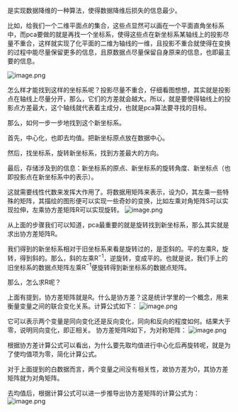 是实现数据降维的一种算法，使得数据降维后损失的信息最少。

比如，给我们一个二维平面点的集合，这些点显然可以画在一个平面直角坐标系中，而pca要做的就是再找一个坐标系，使得这些点在新坐标系某轴线上的投影尽量不重合，这样就实现了化平面的二维为轴线的一维，且投影不重合就使得在变换的过程中能尽量保留更多的信息，且原数据点尽量保留自身原来的信息，也即最主要的信息。

![image.png](https://youki-1330066034.cos.ap-guangzhou.myqcloud.com/machine-learning/202410030009427.png)


怎么样才能找到这样的坐标系呢？投影尽量不重合，仔细看图想想，其实就是投影点在轴线上尽量分开，那么，它们的方差就会越大。所以，就是要使得轴线上的投影点方差最大，这个轴线就代表着主成分，也就是pca算法要寻找的目标。

那么，如何一步一步地找到这个新坐标系。

首先，中心化，也即去均值。把新坐标原点放在数据中心。

然后，找坐标系，旋转新坐标系，找到方差最大的方向。

最后，存储涉及到的信息：新坐标系的原点、新坐标系的旋转角度、新坐标点（也即投影点在新坐标系中的表示）。

这就需要线性代数来发挥大作用了。将数据用矩阵来表示，设为D，其左乘一些特殊的矩阵，其描绘的图形便可以实现一些奇妙的变换，比如左乘对角矩阵S可以实现拉伸，左乘协方差矩阵R可以实现旋转。
![image.png](https://youki-1330066034.cos.ap-guangzhou.myqcloud.com/machine-learning/202410030008072.png)


从上面的步骤我们可以知道，pca最重要的就是旋转找到新坐标系，那么其实就是求出协方差矩阵R。

我们得到的新坐标系相对于旧坐标系来看是旋转过的，是歪斜的。平的左乘R，旋转，得到斜的。那么，斜的左乘R$^{-1}$，逆旋转，变成平的。也就是说，我们手上的旧坐标系的数据点矩阵左乘R$^{-1}$便旋转得到新坐标系的数据点矩阵。

那么，怎么求R呢？

上面有提到，协方差矩阵就是R。什么是协方差？这是统计学里的一个概念，用来衡量变量之间的联合变化关系。计算公式如下：
![image.png](https://youki-1330066034.cos.ap-guangzhou.myqcloud.com/machine-learning/%E5%8D%8F%E6%96%B9%E5%B7%AE%E8%AE%A1%E7%AE%97%E5%85%AC%E5%BC%8F.png)

它可以表示两个变量是同向变化还是反向变化，同向和反向的程度如何。结果大于零，说明同向变化，即正相关。
协方差矩阵R如下，为对称矩阵：
![image.png](https://youki-1330066034.cos.ap-guangzhou.myqcloud.com/machine-learning/202410030003747.png)

根据协方差计算公式可以看出，为什么要先取均值进行中心化后再旋转呢，就是为了使均值项为零，简化计算公式。

对于上面提到的白数据而言，两个变量之间没有相关性，故协方差为0，其协方差矩阵就为对角矩阵。

去均值后，根据计算公式可以进一步推导出协方差矩阵的计算公式为：
![image.png](https://youki-1330066034.cos.ap-guangzhou.myqcloud.com/machine-learning/202410030027115.png)
